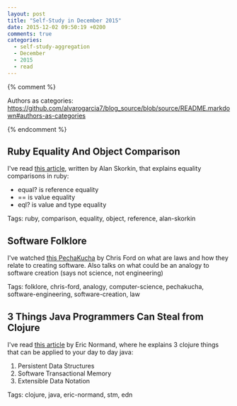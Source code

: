 ```yaml
---
layout: post
title: "Self-Study in December 2015"
date: 2015-12-02 09:50:19 +0200
comments: true
categories: 
  - self-study-aggregation
  - December
  - 2015
  - read
---
```


{% comment %}  

Authors as categories: https://github.com/alvarogarcia7/blog_source/blob/source/README.markdown#authors-as-categories

{% endcomment %}

## Ruby Equality And Object Comparison

I've read [this article][ruby-equality-object-comparison], written by Alan Skorkin, that explains equality comparisons in ruby:

  * equal? is reference equality
  * == is value equality
  * eql? is value and type equality

Tags: ruby, comparison, equality, object, reference, alan-skorkin

[ruby-equality-object-comparison]: http://www.skorks.com/2009/09/ruby-equality-and-object-comparison/

## Software Folklore

I've watched [this PechaKucha][software-folklore] by Chris Ford on what are laws and how they relate to creating software. Also talks on what could be an analogy to software creation (says not science, not engineering)

Tags: folklore, chris-ford, analogy, computer-science, pechakucha, software-engineering, software-creation, law

[software-folklore]: https://www.thoughtworks.com/insights/blog/software-folklore

## 3 Things Java Programmers Can Steal from Clojure

I've read [this article][steal-from-clojure] by Eric Normand, where he explains 3 clojure things that can be applied to your day to day java:

1. Persistent Data Structures
1. Software Transactional Memory
1. Extensible Data Notation

Tags: clojure, java, eric-normand, stm, edn

[steal-from-clojure]: http://www.lispcast.com/3-things-java-can-steal-from-clojure

